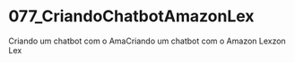 # 077_CriandoChatbotAmazonLex
Criando um chatbot com o AmaCriando um chatbot com o Amazon Lexzon Lex
